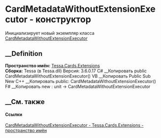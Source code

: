 # CardMetadataWithoutExtensionExecutor - конструктор
Инициализирует новый экземпляр класса
[CardMetadataWithoutExtensionExecutor](T_Tessa_Cards_Extensions_CardMetadataWithoutExtensionExecutor.htm)
##  __Definition
 **Пространство имён:** [Tessa.Cards.Extensions](N_Tessa_Cards_Extensions.htm)  
 **Сборка:** Tessa (в Tessa.dll) Версия: 3.6.0.17
C# __Копировать
     public CardMetadataWithoutExtensionExecutor()
VB __Копировать
     Public Sub New
C++ __Копировать
     public:
    CardMetadataWithoutExtensionExecutor()
F# __Копировать
     new : unit -> CardMetadataWithoutExtensionExecutor
##  __См. также
#### Ссылки
[CardMetadataWithoutExtensionExecutor -
](T_Tessa_Cards_Extensions_CardMetadataWithoutExtensionExecutor.htm)
[Tessa.Cards.Extensions - пространство имён](N_Tessa_Cards_Extensions.htm)
